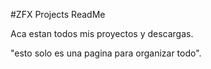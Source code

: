 #ZFX Projects ReadMe

Aca estan todos mis proyectos y descargas.

"esto solo es una pagina para organizar todo".
